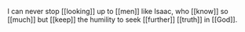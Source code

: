 I can never stop [[looking]] up to [[men]] like Isaac, who [[know]] so [[much]] but [[keep]] the humility to seek [[further]] [[truth]] in [[God]]. 

